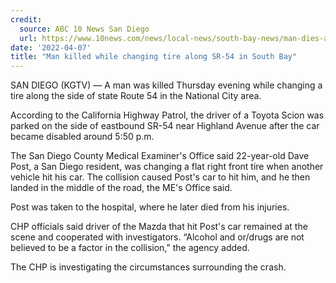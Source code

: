 ```yaml
---
credit:
  source: ABC 10 News San Diego
  url: https://www.10news.com/news/local-news/south-bay-news/man-dies-after-being-hit-by-car-while-changing-tire-in-chula-vista
date: '2022-04-07'
title: "Man killed while changing tire along SR-54 in South Bay"
---
```

SAN DIEGO (KGTV) — A man was killed Thursday evening while changing a tire along the side of state Route 54 in the National City area.

According to the California Highway Patrol, the driver of a Toyota Scion was parked on the side of eastbound SR-54 near Highland Avenue after the car became disabled around 5:50 p.m.

The San Diego County Medical Examiner's Office said 22-year-old Dave Post, a San Diego resident, was changing a flat right front tire when another vehicle hit his car. The collision caused Post's car to hit him, and he then landed in the middle of the road, the ME's Office said.

Post was taken to the hospital, where he later died from his injuries.

CHP officials said driver of the Mazda that hit Post's car remained at the scene and cooperated with investigators. “Alcohol and or/drugs are not believed to be a factor in the collision,” the agency added.

The CHP is investigating the circumstances surrounding the crash.

